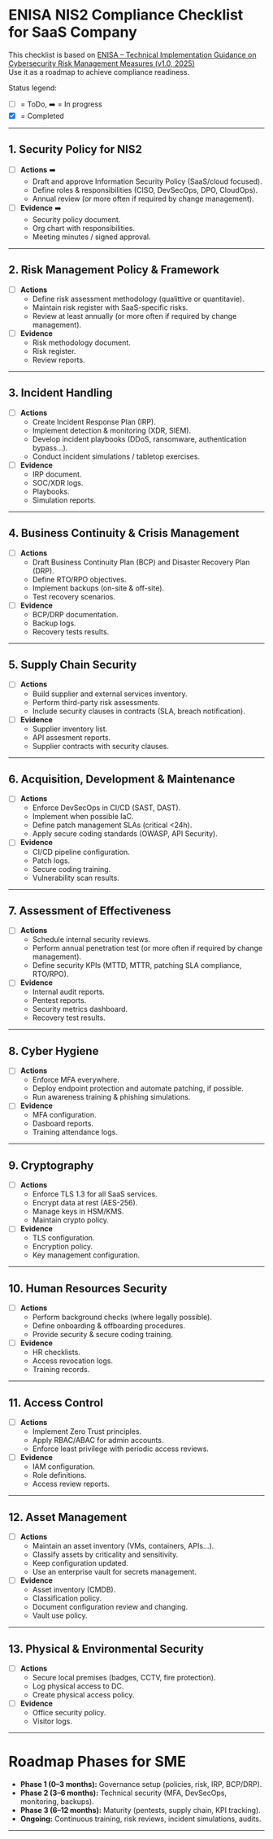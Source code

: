 # ENISA NIS2 Compliance Checklist for SaaS Company

This checklist is based on [ENISA – Technical Implementation Guidance on Cybersecurity Risk Management Measures (v1.0, 2025)](https://www.enisa.europa.eu/sites/default/files/2025-06/ENISA_Technical_implementation_guidance_on_cybersecurity_risk_management_measures_version_1.0.pdf)  
Use it as a roadmap to achieve compliance readiness.  

Status legend:  
- [ ] = ToDo,  ➡️ = In progress
- [x] = Completed   

---

## 1. Security Policy for NIS2
- [ ] **Actions** ➡️
  - Draft and approve Information Security Policy (SaaS/cloud focused).
  - Define roles & responsibilities (CISO, DevSecOps, DPO, CloudOps).
  - Annual review (or more often if required by change management).
- [ ] **Evidence** ➡️
  - Security policy document.
  - Org chart with responsibilities.
  - Meeting minutes / signed approval.

---

## 2. Risk Management Policy & Framework
- [ ] **Actions**
  - Define risk assessment methodology (qualittive or quantitavie).
  - Maintain risk register with SaaS-specific risks.
  - Review at least annually (or more often if required by change management).
- [ ] **Evidence**
  - Risk methodology document.
  - Risk register.
  - Review reports.

---

## 3. Incident Handling
- [ ] **Actions**
  - Create Incident Response Plan (IRP).
  - Implement detection & monitoring (XDR, SIEM).
  - Develop incident playbooks (DDoS, ransomware, authentication bypass...).
  - Conduct incident simulations / tabletop exercises.
- [ ] **Evidence**
  - IRP document.
  - SOC/XDR logs.
  - Playbooks.
  - Simulation reports.

---

## 4. Business Continuity & Crisis Management
- [ ] **Actions**
  - Draft Business Continuity Plan (BCP) and Disaster Recovery Plan (DRP).
  - Define RTO/RPO objectives.
  - Implement backups (on-site & off-site).
  - Test recovery scenarios.
- [ ] **Evidence**
  - BCP/DRP documentation.
  - Backup logs.
  - Recovery tests results.

---

## 5. Supply Chain Security
- [ ] **Actions**
  - Build supplier and external services inventory.
  - Perform third-party risk assessments.
  - Include security clauses in contracts (SLA, breach notification).
- [ ] **Evidence**
  - Supplier inventory list.
  - API assesment reports.
  - Supplier contracts with security clauses.

---

## 6. Acquisition, Development & Maintenance
- [ ] **Actions**
  - Enforce DevSecOps in CI/CD (SAST, DAST).
  - Implement when possible IaC.
  - Define patch management SLAs (critical <24h).
  - Apply secure coding standards (OWASP, API Security).
- [ ] **Evidence**
  - CI/CD pipeline configuration.
  - Patch logs.
  - Secure coding training.
  - Vulnerability scan results.

---

## 7. Assessment of Effectiveness
- [ ] **Actions**
  - Schedule internal security reviews.
  - Perform annual penetration test (or more often if required by change management).
  - Define security KPIs (MTTD, MTTR, patching SLA compliance, RTO/RPO).
- [ ] **Evidence**
  - Internal audit reports.
  - Pentest reports.
  - Security metrics dashboard.
  - Recovery test results.

---

## 8. Cyber Hygiene
- [ ] **Actions**
  - Enforce MFA everywhere.
  - Deploy endpoint protection and automate patching, if possible.
  - Run awareness training & phishing simulations.
- [ ] **Evidence**
  - MFA configuration.
  - Dasboard reports.
  - Training attendance logs.

---

## 9. Cryptography
- [ ] **Actions**
  - Enforce TLS 1.3 for all SaaS services.
  - Encrypt data at rest (AES-256).
  - Manage keys in HSM/KMS.
  - Maintain crypto policy.
- [ ] **Evidence**
  - TLS configuration.
  - Encryption policy.
  - Key management configuration.

---

## 10. Human Resources Security
- [ ] **Actions**
  - Perform background checks (where legally possible).
  - Define onboarding & offboarding procedures.
  - Provide security & secure coding training.
- [ ] **Evidence**
  - HR checklists.
  - Access revocation logs.
  - Training records.

---

## 11. Access Control
- [ ] **Actions**
  - Implement Zero Trust principles.
  - Apply RBAC/ABAC for admin accounts.
  - Enforce least privilege with periodic access reviews.
- [ ] **Evidence**
  - IAM configuration.
  - Role definitions.
  - Access review reports.

---

## 12. Asset Management
- [ ] **Actions**
  - Maintain an asset inventory (VMs, containers, APIs...).
  - Classify assets by criticality and sensitivity.
  - Keep configuration updated.
  - Use an enterprise vault for secrets management.
- [ ] **Evidence**
  - Asset inventory (CMDB).
  - Classification policy.
  - Document configuration review and changing.
  - Vault use policy.

---

## 13. Physical & Environmental Security
- [ ] **Actions**
  - Secure local premises (badges, CCTV, fire protection).
  - Log physical access to DC.
  - Create physical access policy.
- [ ] **Evidence**
  - Office security policy.
  - Visitor logs.

---

# Roadmap Phases for SME

- **Phase 1 (0–3 months):** Governance setup (policies, risk, IRP, BCP/DRP).  
- **Phase 2 (3–6 months):** Technical security (MFA, DevSecOps, monitoring, backups).  
- **Phase 3 (6–12 months):** Maturity (pentests, supply chain, KPI tracking).  
- **Ongoing:** Continuous training, risk reviews, incident simulations, audits.

---
